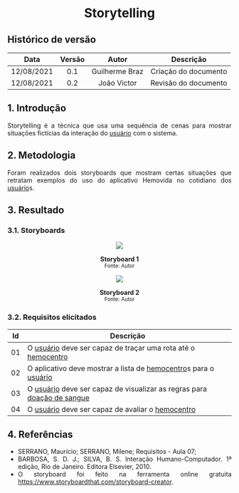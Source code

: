 # <center> Storytelling

## Histórico de versão
| Data | Versão | Autor | Descrição |
| :-:|:-:|:-:|:-: |
| 12/08/2021 | 0.1 | Guilherme Braz | Criação do documento |
| 12/08/2021 | 0.2 | João Victor | Revisão do documento |

<div align="justify">

## 1. Introdução
Storytelling é a técnica que usa uma sequência de cenas para mostrar situações fictícias da interação do [usuário](./modelagem/lexico?id=usuário) com o sistema.

## 2. Metodologia 

Foram realizados dois storyboards que mostram certas situações que retratam exemplos do uso do aplicativo Hemovida no cotidiano dos [usuário](./modelagem/lexico?id=usuário)s.

## 3. Resultado

### 3.1. Storyboards
<p align='center'>
    <img src='images/tira1.png'>
    <figcaption align='center'>
        <b>Storyboard 1</b>
        <br>
        <small>Fonte: Autor</small>
    </figcaption>
</p>

<p align='center'>
    <img src='images/tira2.png'>
    <figcaption align='center'>
        <b>Storyboard 2</b>
        <br>
        <small>Fonte: Autor</small>
    </figcaption>
</p>

### 3.2. Requisitos elicitados

| Id | Descrição |
| -- | --------- |
| 01 | O  [usuário](./modelagem/lexico?id=usuário) deve ser capaz de traçar uma rota até o [hemocentro](./modelagem/lexico?id=hemocentro) |
| 02 | O aplicativo deve mostrar a lista de [hemocentro](./modelagem/lexico?id=hemocentro)s para o [usuário](./modelagem/lexico?id=usuário) |
| 03 | O [usuário](./modelagem/lexico?id=usuário) deve ser capaz de visualizar as regras para [doação de sangue](./modelagem/lexico?id=doação-de-sangue) |
| 04 | O [usuário](./modelagem/lexico?id=usuário) deve ser capaz de avaliar o [hemocentro](./modelagem/lexico?id=hemocentro) |



## 4. Referências
- SERRANO, Maurício; SERRANO, Milene; Requisitos - Aula 07; 
- BARBOSA, S. D. J.; SILVA, B. S. Interação Humano-Computador. 1ª edição, Rio de Janeiro. Editora Elsevier, 2010.
- O storyboard foi feito na ferramenta online gratuita https://www.storyboardthat.com/storyboard-creator.



